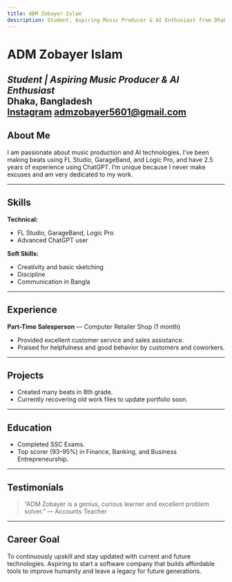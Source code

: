 ```yaml
---
title: ADM Zobayer Islam
description: Student, Aspiring Music Producer & AI Enthusiast from Dhaka, Bangladesh.
---
```


# ADM Zobayer Islam  
*Student | Aspiring Music Producer & AI Enthusiast*  
Dhaka, Bangladesh  
[Instagram](https://instagram.com/Adm_Zobayer)
admzobayer5601@gmail.com
---

## About Me  
I am passionate about music production and AI technologies. I’ve been making beats using FL Studio, GarageBand, and Logic Pro, and have 2.5 years of experience using ChatGPT. I’m unique because I never make excuses and am very dedicated to my work.

---

## Skills  

**Technical:**  
- FL Studio, GarageBand, Logic Pro  
- Advanced ChatGPT user  

**Soft Skills:**  
- Creativity and basic sketching  
- Discipline  
- Communication in Bangla  

---

## Experience  

**Part-Time Salesperson** — Computer Retailer Shop (1 month)  
- Provided excellent customer service and sales assistance.  
- Praised for helpfulness and good behavior by customers and coworkers.

---

## Projects  

- Created many beats in 8th grade.  
- Currently recovering old work files to update portfolio soon.

---

## Education  

- Completed SSC Exams.  
- Top scorer (93-95%) in Finance, Banking, and Business Entrepreneurship.

---

## Testimonials  

> “ADM Zobayer is a genius, curious learner and excellent problem solver.” — Accounts Teacher  

---

## Career Goal  

To continuously upskill and stay updated with current and future technologies. Aspiring to start a software company that builds affordable tools to improve humanity and leave a legacy for future generations.
